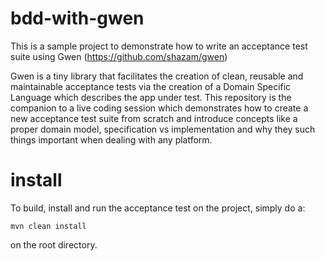 bdd-with-gwen
=============

This is a sample project to demonstrate how to write an acceptance test suite using Gwen (https://github.com/shazam/gwen)

Gwen is a tiny library that facilitates the creation of clean, reusable and maintainable acceptance tests via the creation of a Domain Specific Language which describes the app under test. This repository is the companion to a live coding session which demonstrates how to create a new acceptance test suite from scratch and introduce concepts like a proper domain model, specification vs implementation and why they such things important when dealing with any platform.

install
=======

To build, install and run the acceptance test on the project, simply do a:

```
mvn clean install
```

on the root directory.
